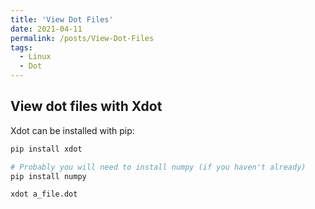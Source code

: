 ```yaml
---
title: 'View Dot Files'
date: 2021-04-11
permalink: /posts/View-Dot-Files
tags:
  - Linux
  - Dot
---
```


## View dot files with Xdot

Xdot can be installed with pip:

```bash
pip install xdot

# Probably you will need to install numpy (if you haven't already)
pip install numpy

xdot a_file.dot
```
